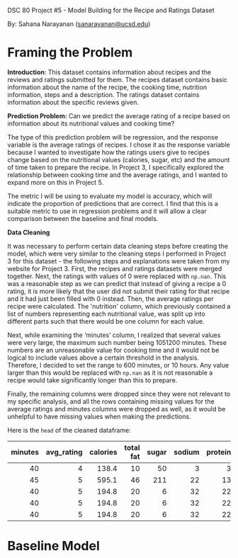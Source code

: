 DSC 80 Project #5 - Model Building for the Recipe and Ratings Dataset

By: Sahana Narayanan (sanarayanan@ucsd.edu)

# Framing the Problem

**Introduction**: This dataset contains information about recipes and the reviews and ratings submitted for them. The recipes dataset contains basic information about the name of the recipe, the cooking time, nutrition information, steps and a description. The ratings dataset contains information about the specific reviews given.

**Prediction Problem:** Can we predict the average rating of a recipe based on information about its nutritional values and cooking time?

The type of this prediction problem will be regression, and the response variable is the average ratings of recipes. I chose it as the response variable because I wanted to investigate how the ratings users give to recipes change based on the nutritional values (calories, sugar, etc) and the amount of time taken to prepare the recipe. In Project 3, I specifically explored the relationship between cooking time and the average ratings, and I wanted to expand more on this in Project 5. 

The metric I will be using to evaluate my model is accuracy, which will indicate the proportion of predictions that are correct. I find that this is a suitable metric to use in regression problems and it will allow a clear comparison between the baseline and final models. 

**Data Cleaning**

It was necessary to perform certain data cleaning steps before creating the model, which were very similar to the cleaning steps I performed in Project 3 for this dataset - the following steps and explanations were taken from my website for Project 3. First, the recipes and ratings datasets were merged together. Next, the ratings with values of 0 were replaced with `np.nan`. This was a reasonable step as we can predict that instead of giving a recipe a 0 rating, it is more likely that the user did not submit their rating for that recipe and it had just been filled with 0 instead. Then, the average ratings per recipe were calculated. The 'nutrition' column, which previously contained a list of numbers representing each nutritional value, was split up into different parts such that there would be one column for each value. 

Next, while examining the ‘minutes’ column, I realized that several values were very large, the maximum such number being 1051200 minutes. These numbers are an unreasonable value for cooking time and it would not be logical to include values above a certain threshold in the analysis. Therefore, I decided to set the range to 600 minutes, or 10 hours. Any value larger than this would be replaced with `np.nan` as it is not reasonable a recipe would take significantly longer than this to prepare.

Finally, the remaining columns were dropped since they were not relevant to my specific analysis, and all the rows containing missing values for the average ratings and minutes columns were dropped as well, as it would be unhelpful to have missing values when making the predictions. 

Here is the `head` of the cleaned dataframe:

|   minutes |   avg_rating |   calories |   total fat |   sugar |   sodium |   protein |   saturated fat |   carbohydrates |
|----------:|-------------:|-----------:|------------:|--------:|---------:|----------:|----------------:|----------------:|
|        40 |            4 |      138.4 |          10 |      50 |        3 |         3 |              19 |               6 |
|        45 |            5 |      595.1 |          46 |     211 |       22 |        13 |              51 |              26 |
|        40 |            5 |      194.8 |          20 |       6 |       32 |        22 |              36 |               3 |
|        40 |            5 |      194.8 |          20 |       6 |       32 |        22 |              36 |               3 |
|        40 |            5 |      194.8 |          20 |       6 |       32 |        22 |              36 |               3 |

# Baseline Model

